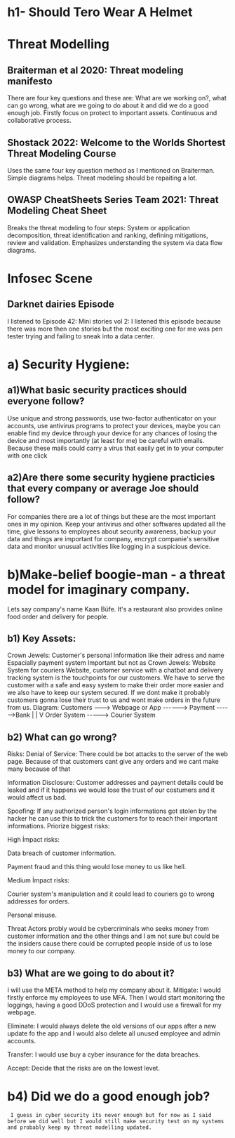 # h1- Should Tero Wear A Helmet

# Threat Modelling

## Braiterman et al 2020: Threat modeling manifesto
There are four key questions and these are: What are we working on?, what can go wrong, what are we going to do about it and did we do a good enough job.
Firstly focus on protect to important assets.
Continuous and collaborative process.

## Shostack 2022: Welcome to the Worlds Shortest Threat Modeling Course
Uses the same four key question method as I mentioned on Braiterman.
Simple diagrams helps.
Threat modeling should be repaiting a lot.

## OWASP CheatSheets Series Team 2021: Threat Modeling Cheat Sheet
 Breaks the threat modeling to four steps: System or application decomposition, threat identification and ranking, defining mitigations, review and validation.
 Emphasizes understanding the system via data flow diagrams.

 # Infosec Scene
 ## Darknet dairies Episode
 I listened to Episode 42: Mini stories vol 2:
 I listened this episode because there was more then one stories but the most exciting one for me was pen tester trying and failing to sneak into a data center.

# a) Security Hygiene: 
## a1)What basic security practices should everyone follow?
Use unique and strong passwords,  use two-factor authenticator on your accounts, use antivirus programs to protect your devices, maybe you can enable find my device through your device for any chances of losing the device and most importantly (at least for me) be careful with emails. Because these mails could carry a virus that easily get in to your computer with one click
## a2)Are there some security hygiene practicies that every company or average Joe should follow?
For companies there are a lot of things but these are the most important ones in my opinion. Keep your antivirus and other softwares updated all the time, give lessons to employees about security awareness, backup your data and things are important for company, encrypt companie's sensitive data and monitor unusual activities like logging in a suspicious device.
# b)Make-belief boogie-man - a threat model for imaginary company.
Lets say company's name Kaan Büfe. It's a restaurant also provides online food order and delivery for people.
## b1) Key Assets:
 Crown Jewels: 
  Customer's personal information like their adress and name
  Espacially payment system
 Important but not as Crown Jewels:
   Website
   System for couriers
Website, customer service with a chatbot and delivery tracking system is the touchpoints for our customers. We have to serve the customer with a safe and easy system to make their order more easier and we also have to keep our system secured. If we dont make it probably customers gonna lose their trust to us and wont make orders in the future from us.
Diagram: Customers ---> Webpage or App ------> Payment ------>Bank 
                             |
                             |
                             V
                         Order System -----> Courier System
## b2) What can go wrong?
  Risks: 
   Denial of Service: There could be bot attacks to the server of the web page. Because of that customers cant give any orders and we cant make many because of that
  
   Information Disclosure: Customer addresses and payment details could be leaked and if it happens we would lose the trust of our costumers and it would affect us bad.
         
   Spoofing: If any authorized person's login informations got stolen by the hacker he can use this to trick the customers for to reach their important informations.
  Priorize biggest risks:
  
   High İmpact risks:
      
   Data breach of customer information.
   
   Payment fraud and this thing would lose money to us like hell.
   
   Medium İmpact risks:
   
   Courier system's manipulation and it could lead to couriers go to wrong addresses for orders.
   
   Personal misuse.
   
   Threat Actors probly would be cybercriminals who seeks money from customer information and the other things and I am not sure but could be the insiders cause there could be corrupted people inside of us to lose money to our company.

  ## b3) What are we going to do about it?
  I will use the META method to help my company about it.
   Mitigate: I would firstly enforce my employees to use MFA. Then I would start monitoring the loggings, having a good DDoS protection and I would use a firewall for my webpage.
   
   Eliminate: I would always delete the old versions of our apps after a new update fo the app and I would also delete all unused employee and admin accounts.
   
   Transfer: I would use buy a cyber insurance for the data breaches.
   
   Accept: Decide that the risks are on the lowest levet.

  # b4) Did we do a good enough job?
     I guess in cyber security its never enough but for now as I said before we did well but I would still make security test on my systems and probably keep my threat modelling updated.
